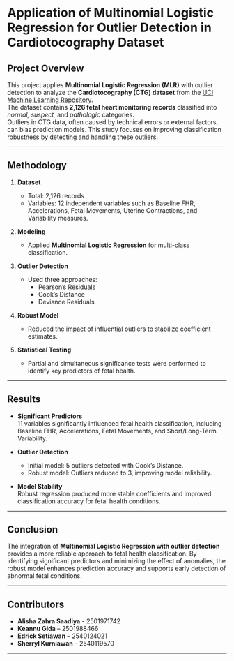# Application of Multinomial Logistic Regression for Outlier Detection in Cardiotocography Dataset

## Project Overview
This project applies **Multinomial Logistic Regression (MLR)** with outlier detection to analyze the **Cardiotocography (CTG) dataset** from the [UCI Machine Learning Repository](https://archive.ics.uci.edu/dataset/193/cardiotocography).  
The dataset contains **2,126 fetal heart monitoring records** classified into *normal, suspect,* and *pathologic* categories.  
Outliers in CTG data, often caused by technical errors or external factors, can bias prediction models. This study focuses on improving classification robustness by detecting and handling these outliers.

---

## Methodology
1. **Dataset**  
   - Total: 2,126 records  
   - Variables: 12 independent variables such as Baseline FHR, Accelerations, Fetal Movements, Uterine Contractions, and Variability measures.  

2. **Modeling**  
   - Applied **Multinomial Logistic Regression** for multi-class classification.  

3. **Outlier Detection**  
   - Used three approaches:  
     - Pearson’s Residuals  
     - Cook’s Distance  
     - Deviance Residuals  

4. **Robust Model**  
   - Reduced the impact of influential outliers to stabilize coefficient estimates.  

5. **Statistical Testing**  
   - Partial and simultaneous significance tests were performed to identify key predictors of fetal health.

---

## Results
- **Significant Predictors**  
  11 variables significantly influenced fetal health classification, including Baseline FHR, Accelerations, Fetal Movements, and Short/Long-Term Variability.  

- **Outlier Detection**  
  - Initial model: 5 outliers detected with Cook’s Distance.  
  - Robust model: Outliers reduced to 3, improving model reliability.  

- **Model Stability**  
  Robust regression produced more stable coefficients and improved classification accuracy for fetal health conditions.

---

## Conclusion
The integration of **Multinomial Logistic Regression with outlier detection** provides a more reliable approach to fetal health classification. By identifying significant predictors and minimizing the effect of anomalies, the robust model enhances prediction accuracy and supports early detection of abnormal fetal conditions.

---

## Contributors
- **Alisha Zahra Saadiya** - 2501971742  
- **Keannu Gida** – 2501988466 
- **Edrick Setiawan** – 2540124021  
- **Sherryl Kurniawan** – 2540119570

---

